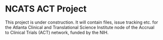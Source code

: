 # NCATS ACT Project
This project is under construction. It will contain files, issue tracking etc. for the Atlanta Clinical and Translational Science Institute node of the Accrual to Clinical Trials (ACT) network, funded by the NIH.
